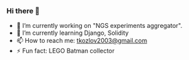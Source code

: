 ### Hi there 👋

- 🔭 I’m currently working on "NGS experiments aggregator".
- 🌱 I’m currently learning Django, Solidity 
- 📫 How to reach me: tkozlov2003@gmail.com
- ⚡ Fun fact: LEGO Batman collector


